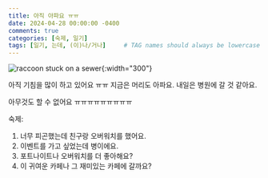```yaml
---
title: 아직 아파요 ㅠㅠ
date: 2024-04-28 00:00:00 -0400
comments: true
categories: [숙제, 일기]
tags: [일기, 는데, (이)나/거나]     # TAG names should always be lowercase
---
```


![raccoon stuck on a sewer](https://i.pinimg.com/originals/d8/97/b3/d897b3dd29be3a967de6394a3d3dce03.png){:width="300"}

아직 기침을 많이 하고 있어요 ㅠㅠ 지금은 머리도 아파요. 내일은 병원에 갈 것 같아요.

아무것도 할 수 없어요 ㅠㅠㅠㅠㅠㅠㅠㅠㅠ

숙제:

1. 너무 피곤했는데 친구랑 오버워치를 했어요. 
2. 이벤트를 가고 싶었는데 병이에요. 
3. 포트나이트나 오버워치를 더 좋아해요?
4. 이 귀여운 카페나 그 재미있는 카페에 갈까요?